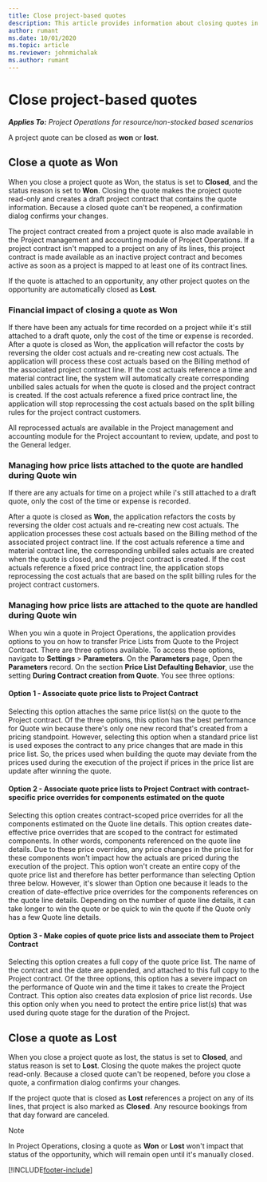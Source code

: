 ```yaml
---
title: Close project-based quotes
description: This article provides information about closing quotes in Project Operations.
author: rumant
ms.date: 10/01/2020
ms.topic: article
ms.reviewer: johnmichalak
ms.author: rumant
---
```


# Close project-based quotes

_**Applies To:** Project Operations for resource/non-stocked based scenarios_

A project quote can be closed as **won** or **lost**. 

## Close a quote as Won

When you close a project quote as Won, the status is set to **Closed**, and the status reason is set to **Won**. Closing the quote makes the project quote read-only and creates a draft project contract that contains the quote information. Because a closed quote can't be reopened, a confirmation dialog confirms your changes.

The project contract created from a project quote is also made available in the Project management and accounting module of Project Operations. If a project contract isn't mapped to a project on any of its lines, this project contract is made available as an inactive project contract and becomes active as soon as a project is mapped to at least one of its contract lines.

If the quote is attached to an opportunity, any other project quotes on the opportunity are automatically closed as **Lost**.

### Financial impact of closing a quote as Won

If there have been any actuals for time recorded on a project while it's still attached to a draft quote, only the cost of the time or expense is recorded. After a quote is closed as Won, the application will refactor the costs by reversing the older cost actuals and re-creating new cost actuals. The application will process these cost actuals based on the Billing method of the associated project contract line. If the cost actuals reference a time and material contract line, the system will automatically create corresponding unbilled sales actuals for when the quote is closed and the project contract is created. If the cost actuals reference a fixed price contract line, the application will stop reprocessing the cost actuals based on the split billing rules for the project contract customers.

All reprocessed actuals are available in the Project management and accounting module for the Project accountant to review, update, and post to the General ledger. 

### Managing how price lists attached to the quote are handled during Quote win

If there are any actuals for time on a project while i's still attached to a draft quote, only the cost of the time or expense is recorded. 

After a quote is closed as **Won**, the application refactors the costs by reversing the older cost actuals and re-creating new cost actuals. The application processes these cost actuals based on the Billing method of the associated project contract line. If the cost actuals reference a time and material contract line, the corresponding unbilled sales actuals are created when the quote is closed, and the project contract is created. If the cost actuals reference a fixed price contract line, the application stops reprocessing the cost actuals that are based on the split billing rules for the project contract customers.

### Managing how price lists are attached to the quote are handled during Quote win

When you win a quote in Project Operations, the application provides options to you on how to transfer Price Lists from Quote to the Project Contract. There are three options available. To access these options, navigate to **Settings** \> **Parameters**. On the **Parameters** page, Open the **Parameters** record. On the section **Price List Defaulting Behavior**, use the setting **During Contract creation from Quote**. You see three options:

#### Option 1 - Associate quote price lists to Project Contract

Selecting this option attaches the same price list(s) on the quote to the Project contract. Of the three options, this option has the best performance for Quote win because there's only one new record that's created from a pricing standpoint. However, selecting this option when a standard price list is used exposes the contract to any price changes that are made in this price list. So, the prices used when building the quote may deviate from the prices used during the execution of the project if prices in the price list are update after winning the quote. 

#### Option 2 - Associate quote price lists to Project Contract with contract-specific price overrides for components estimated on the quote

Selecting this option creates contract-scoped price overrides for all the components estimated on the Quote line details. This option creates date-effective price overrides that are scoped to the contract for estimated components. In other words, components referenced on the quote line details. Due to these price overrides, any price changes in the price list for these components won't impact how the actuals are priced during the execution of the project. This option won't create an entire copy of the quote price list and therefore has better performance than selecting Option three below. However, it's slower than Option one because it leads to the creation of date-effective price overrides for the components references on the quote line details. Depending on the number of quote line details, it can take longer to win the quote or be quick to win the quote if the Quote only has a few Quote line details.

#### Option 3 - Make copies of quote price lists and associate them to Project Contract
Selecting this option creates a full copy of the quote price list. The name of the contract and the date are appended, and attached to this full copy to the Project contract. Of the three options, this option has a severe impact on the performance of Quote win and the time it takes to create the Project Contract. This option also creates data explosion of price list records. Use this option only when you need to protect the entire price list(s) that was used during quote stage for the duration of the Project. 

## Close a quote as Lost

When you close a project quote as lost, the status is set to **Closed**, and status reason is set to **Lost**. Closing the quote makes the project quote read-only. Because a closed quote can't be reopened, before you close a quote, a confirmation dialog confirms your changes.

If the project quote that is closed as **Lost** references a project on any of its lines, that project is also marked as **Closed**. Any resource bookings from that day forward are canceled.

> [!NOTE]
> In Project Operations, closing a quote as **Won** or **Lost** won't impact that status of the opportunity, which will remain open until it's manually closed.


[!INCLUDE[footer-include](../includes/footer-banner.md)]
